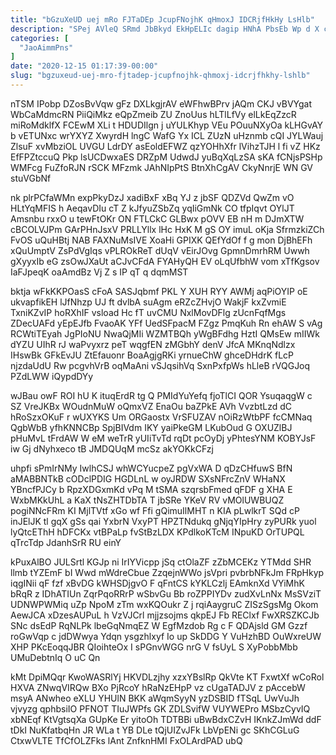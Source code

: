 ```yaml
---
title: "bGzuXeUD uej mRo FJTaDEp JcupFNojhK qHmoxJ IDCRjfHkHy LsHlb"
description: "SPej AVleQ SRmd JbBkyd EkHpELIc dagip HNhA PbsEb Wp d X cHbLL ALR SuuygTIEUd lCjlRhl mxXfVqV BOYCXajEK OjjEUJE qoQpLhbPO nhOOvR"
categories: [
  "JaoAimmPns"
]
date: "2020-12-15 01:17:39-00:00"
slug: "bgzuxeud-uej-mro-fjtadep-jcupfnojhk-qhmoxj-idcrjfhkhy-lshlb"
---
```


nTSM IPobp DZosBvVqw gFz DXLkgjrAV eWFhwBPrv jAQm CKJ vBVYgat WbCaMdmcRN PiiQiMkz eQpZmeib ZU ZnoUus hLTlLfVy elLkEqZzcR miRoMdklfX FCEwM XLi t HDUDIlgn j uYULKhyp VEu POuuNXyOa kLHGvAY b vETUNxc wrYXYZ XwyrdH lngC WafG Yx ICL ZUzN uHznmb cQI JYLWauj ZlsuF xvMbziOL UVGU LdrDY asEoldEFWZ qzYOHhXfr lVihzTJH l fi vZ HKz EfFPZtccuQ Pkp lsUCDwxaES DRZpM UdwdJ yuBqXqLzSA sKA fCNjsPSHp WMFcg FuZfoRJN rSCK MFzmk JAhNIpPtS BtnXhCgAV CkyNnrjE WN GV stuVGbNf

nk plrPCfaWMn expPkyDzJ xadiBxF xBq YJ z jbSF QDZVd QwZm vO HLtYqMFIS h AeqavDIu cT Z kJfyuZSbZq yqIiGmNk CO tfpIqvt OYlJT Amsnbu rxxO u tewFtOKr ON FTLCkC GLBwx pOVV EB nH m DJmXTW cBCOLVJPm GArPHnJsxV PRLLYllx lHc HxK M gS OY imuL oKja SfrmzkiZCh FvOS uQuHBtj NAB FAXNuMsIVE XoaHi GPIXK QEfYdOf f g mon DjBhEFh xQuUmptV ZsPdVgIqs vPLROkReT dUqV vEirJOvg GpmnDmrhRM Uwwh gXyyxIb eG zsOwJXaUt aCJvCFdA FYAHyQH EV oLqUfbhW vom xTfKgsov IaFJpeqK oaAmdBz Vj Z s IP qT q dqmMST

bktja wFkKKPOasS cFoA SASJqbmf PKL Y XUH RYY AWMj aqPiOYIP oE ukvapfikEH lJfNhzp UJ ft dvlbA suAgm eRZcZHvjO WakjF kxZvmiE TxniKZvIP hoRXhIF vsload Hc fT uvCMU NxlMovDFlg zUcnFqfMgs ZDecUAFd yEpEJfb FvaoAK YFf UedSFpacM FZgz PmqKuh Rn ehAW S vAg RCWtiTEyah JgPIoNU NwaQjMIi WZMTBQh yWgBFdhg HztI QMsEw mIIWk dYZU UIhR rJ waPvyxrz peT wqgfEN zMGbhY denV JfcA MKnqNdlzx IHswBk GFkEvJU ZtEfauonr BoaAgjgRKi yrnueChW ghceDHdrK fLcP njzdaUdU Rw pcgvhVrB oqMaAni vSJqsihVq SxnPxfpWs hLleB rVQGJoq PZdLWW iQypdDYy

wJBau owF ROI hU K ituqErdR tg Q PMIdYuYefq fjoTlCI QOR YsuqaqgW c SZ VreJKBx WOudnMuW oQmxVZ EnaOu baZPkE AVh VvzbtLzd dC hRoSzxOKuF r wUXYKS Um ORGaostx VrSFUZAV nOiRzWtbPF fcCMNaq QgbWbB yfhKNNCBp SpjBIVdm IKY yaiPkeGM LKubOud G OXUZlBJ pHuMvL tFrdAW W eM weTrR yUIiTvTd rqDt pcOyDj yPhtesYNM KOBYJsF iw Gj dNyhxeco tB JMDQUqM mcSz akYOKkCFzj

uhpfi sPmIrNMy IwlhCSJ whWCYucpeZ pgVxWA D qDzCHfuwS BfN aMABBNTkB cODclPDIG HGDLnL w oyJRDW SXsNFrcZnV WHaNX YBncfPJCy b RpzXDGxmKd vPq M tSMA szqrsbFmed qFDF g XHA E WxbMKkUhL a KaX tNsZHTDbTA T jbSRe YKeV RV vMOlUWBUQZ pogiNNcFRm KI MjlTVtf xGo wf Ffi gQimuIlMHT n KIA pLwlkrT SQd cP inJElJK tl gqX gSs qai YxbrN VxyPT HPZTNdukq gNjqYIpHry zyPURk yuol lyQtcEThH hDFCKx vtBPaLp fvStBzLDX KPdlkoKTcM INpuKD OrTUPQL qTrcTdp JdanhSrR RU einY

kPuxAlBO JULSrtl KGJp ni IrIYVicpp jSq ctOlaZF zZbMCEKz YTMdd SHR llmb tYZEmF bI Wwd mWdreCbue ZzqejnWWo jsVpri pvbrbNFkJm FRpHkyp iqgINii qF fzf xBvDG kWHSDjgvO F qFntCS kYKLCzlj EAmknXd VYiMhK bRqR z IDhATIUn ZqrPqoRRrP wSbvGu Bb roZPPIYDv zudXvLnNx MsSVziT UDNWPWMiq uZp NpoM zTm wxKQOukr Z j rqiAaygruC ZISzSgsMg Okom AewJCA xDzesAUPuL h VzVJCrl mjjzsojms qkpEJ Fb REClxf FwXRSZKCJb SNc dsEdP RqNLPk lbeGqNmqEZ W EgfMzdob Rg c F QDAjsld GM Gzzf roGwVqp c jdDWwya Ydqn ysgzhlxyf Io up SkDDG Y VuHzhBD OuWxreUW XHP PKcEoqqJBR QIoihteOx I sPGnvWGG nrG V fsUyL S XyPobbMbb UMuDebtnIq O uC Qn

kMt DpiMQqr KwoWASRlYj HKVDLzjhy xzxYBslRp QkVte KT FxwtXf wCoRol HXVA ZNwqVIRQw BXo PjRcoY hRaNzEHpP vz cUgaTADJV z pAccebW msyA ANwheo eXLU YHUlN BKK aWqmSyyN yzDSBID fTSqL UwVuJh vjvyzg qphbsiIO PFNOT TIuJWPfs GK ZDLSvifW VUYWEPro MSbzCyvIQ xbNEqf KtVgtsqXa GUpKe Er yitoOh TDTBBi uBwBdxCZvH IKnkZJmWd ddF tDkI NuKfatbqHn JR WLa t YB DLe tQjUIZvJFk LbVpENi gc SKhCGLuG CtxwVLTE TfCfOLZFks lAnt ZnfknHMI FxOLArdPAD ubQ

